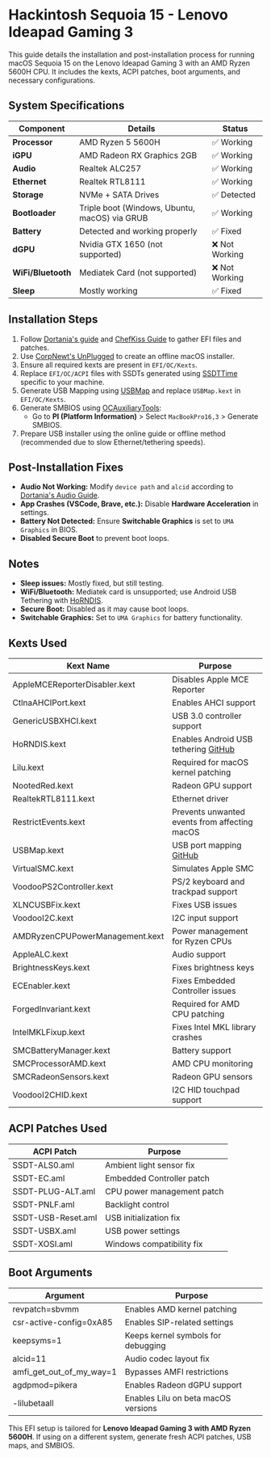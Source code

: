 # Hackintosh Sequoia 15 - Lenovo Ideapad Gaming 3

This guide details the installation and post-installation process for running macOS Sequoia 15 on the Lenovo Ideapad Gaming 3 with an AMD Ryzen 5600H CPU. It includes the kexts, ACPI patches, boot arguments, and necessary configurations.

## System Specifications

| Component        | Details                                      | Status       |
|-----------------|----------------------------------------------|-------------|
| **Processor**   | AMD Ryzen 5 5600H                           | ✅ Working |
| **iGPU**        | AMD Radeon RX Graphics 2GB                  | ✅ Working |
| **Audio**       | Realtek ALC257                              | ✅ Working |
| **Ethernet**    | Realtek RTL8111                             | ✅ Working |
| **Storage**     | NVMe + SATA Drives                          | ✅ Detected |
| **Bootloader**  | Triple boot (Windows, Ubuntu, macOS) via GRUB | ✅ Working |
| **Battery**     | Detected and working properly               | ✅ Fixed |
| **dGPU**        | Nvidia GTX 1650 (not supported)             | ❌ Not Working |
| **WiFi/Bluetooth** | Mediatek Card (not supported)          | ❌ Not Working |
| **Sleep**       | Mostly working                              | ✅ Fixed |


## Installation Steps

1. Follow [Dortania's guide](https://dortania.github.io/OpenCore-Install-Guide/) and [ChefKiss Guide](https://chefkissinc.github.io/guides/hackintosh/) to gather EFI files and patches.
2. Use [CorpNewt's UnPlugged](https://github.com/corpnewt/UnPlugged) to create an offline macOS installer.
3. Ensure all required kexts are present in `EFI/OC/Kexts`.
4. Replace `EFI/OC/ACPI` files with SSDTs generated using [SSDTTime](https://github.com/corpnewt/SSDTTime) specific to your machine.
5. Generate USB Mapping using [USBMap](https://github.com/corpnewt/USBMap) and replace `USBMap.kext` in `EFI/OC/Kexts`.
6. Generate SMBIOS using [OCAuxiliaryTools](https://github.com/ic005k/OCAuxiliaryTools):
   - Go to **PI (Platform Information)** > Select `MacBookPro16,3` > Generate SMBIOS.
7. Prepare USB installer using the online guide or offline method (recommended due to slow Ethernet/tethering speeds).

## Post-Installation Fixes

- **Audio Not Working:** Modify `device path` and `alcid` according to [Dortania's Audio Guide](https://dortania.github.io/OpenCore-Post-Install/universal/audio.html#finding-your-layout-id).
- **App Crashes (VSCode, Brave, etc.):** Disable **Hardware Acceleration** in settings.
- **Battery Not Detected:** Ensure **Switchable Graphics** is set to `UMA Graphics` in BIOS.
- **Disabled Secure Boot** to prevent boot loops.

## Notes
- **Sleep issues:** Mostly fixed, but still testing.
- **WiFi/Bluetooth:** Mediatek card is unsupported; use Android USB Tethering with [HoRNDIS](https://github.com/jwise/HoRNDIS).
- **Secure Boot:** Disabled as it may cause boot loops.
- **Switchable Graphics:** Set to `UMA Graphics` for battery functionality.

## Kexts Used

| Kext Name | Purpose |
|-----------|---------|
| AppleMCEReporterDisabler.kext | Disables Apple MCE Reporter |
| CtlnaAHCIPort.kext | Enables AHCI support |
| GenericUSBXHCI.kext | USB 3.0 controller support |
| HoRNDIS.kext | Enables Android USB tethering [GitHub](https://github.com/jwise/HoRNDIS) |
| Lilu.kext | Required for macOS kernel patching |
| NootedRed.kext | Radeon GPU support |
| RealtekRTL8111.kext | Ethernet driver |
| RestrictEvents.kext | Prevents unwanted events from affecting macOS |
| USBMap.kext | USB port mapping [GitHub](https://github.com/corpnewt/USBMap) |
| VirtualSMC.kext | Simulates Apple SMC |
| VoodooPS2Controller.kext | PS/2 keyboard and trackpad support |
| XLNCUSBFix.kext | Fixes USB issues |
| VoodooI2C.kext | I2C input support |
| AMDRyzenCPUPowerManagement.kext | Power management for Ryzen CPUs |
| AppleALC.kext | Audio support |
| BrightnessKeys.kext | Fixes brightness keys |
| ECEnabler.kext | Fixes Embedded Controller issues |
| ForgedInvariant.kext | Required for AMD CPU patching |
| IntelMKLFixup.kext | Fixes Intel MKL library crashes |
| SMCBatteryManager.kext | Battery support |
| SMCProcessorAMD.kext | AMD CPU monitoring |
| SMCRadeonSensors.kext | Radeon GPU sensors |
| VoodooI2CHID.kext | I2C HID touchpad support |

## ACPI Patches Used

| ACPI Patch | Purpose |
|------------|---------|
| SSDT-ALS0.aml | Ambient light sensor fix |
| SSDT-EC.aml | Embedded Controller patch |
| SSDT-PLUG-ALT.aml | CPU power management patch |
| SSDT-PNLF.aml | Backlight control |
| SSDT-USB-Reset.aml | USB initialization fix |
| SSDT-USBX.aml | USB power settings |
| SSDT-XOSI.aml | Windows compatibility fix |

## Boot Arguments

| Argument | Purpose |
|----------|---------|
| revpatch=sbvmm | Enables AMD kernel patching |
| csr-active-config=0xA85 | Enables SIP-related settings |
| keepsyms=1 | Keeps kernel symbols for debugging |
| alcid=11 | Audio codec layout fix |
| amfi_get_out_of_my_way=1 | Bypasses AMFI restrictions |
| agdpmod=pikera | Enables Radeon dGPU support |
| -lilubetaall | Enables Lilu on beta macOS versions |


This EFI setup is tailored for **Lenovo Ideapad Gaming 3 with AMD Ryzen 5600H**. If using on a different system, generate fresh ACPI patches, USB maps, and SMBIOS.
